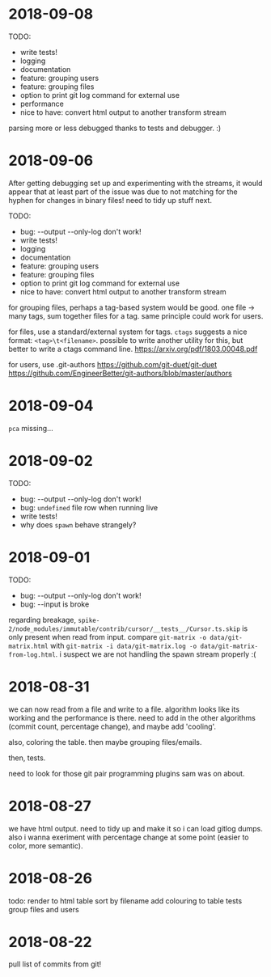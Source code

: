 # 2018-09-08

TODO:
* write tests!
* logging
* documentation
* feature: grouping users
* feature: grouping files
* option to print git log command for external use
* performance
* nice to have: convert html output to another transform stream

parsing more or less debugged thanks to tests and debugger. :)



# 2018-09-06

After getting debugging set up and experimenting with the streams, it would appear that at least part of the issue was due to not matching for the hyphen for changes in binary files! need to tidy up stuff next.

TODO:
* bug: --output --only-log don't work!
* write tests!
* logging
* documentation
* feature: grouping users
* feature: grouping files
* option to print git log command for external use
* nice to have: convert html output to another transform stream

for grouping files, perhaps a tag-based system would be good. one file -> many tags, sum together files for a tag. same principle could work for users.

for files, use a standard/external system for tags. `ctags` suggests a nice format: `<tag>\t<filename>`. possible to write another utility for this, but better to write a ctags command line.
https://arxiv.org/pdf/1803.00048.pdf

for users, use .git-authors
https://github.com/git-duet/git-duet 
https://github.com/EngineerBetter/git-authors/blob/master/authors




# 2018-09-04

`pca` missing...



# 2018-09-02

TODO:
* bug: --output --only-log don't work!
* bug: `undefined` file row when running live
* write tests!
* why does `spawn` behave strangely?




# 2018-09-01

TODO:
* bug: --output --only-log don't work!
* bug: --input is broke


regarding breakage, `spike-2/node_modules/immutable/contrib/cursor/__tests__/Cursor.ts.skip` is only present when read from input. compare `git-matrix -o data/git-matrix.html` with `git-matrix -i data/git-matrix.log -o data/git-matrix-from-log.html`. i suspect we are not handling the spawn stream properly :(


# 2018-08-31

we can now read from a file and write to a file. algorithm looks like its working and the performance is there. need to add in the other algorithms (commit count, percentage change), and maybe add 'cooling'.

also, coloring the table. then maybe grouping files/emails.

then, tests.

need to look for those git pair programming plugins sam was on about.


# 2018-08-27

we have html output. need to tidy up and make it so i can load gitlog dumps.
also i wanna exeriment with percentage change at some point (easier to 
color, more semantic).


# 2018-08-26

todo:
render to html table
sort by filename
add colouring to table
tests
group files and users



# 2018-08-22

pull list of commits from git!